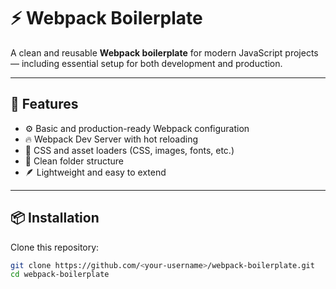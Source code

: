 # ⚡ Webpack Boilerplate

A clean and reusable **Webpack boilerplate** for modern JavaScript projects — including essential setup for both development and production.

---

## 🚀 Features

- ⚙️ Basic and production-ready Webpack configuration  
- 🔥 Webpack Dev Server with hot reloading  
- 🧩 CSS and asset loaders (CSS, images, fonts, etc.)  
- 🧱 Clean folder structure  
- 🪶 Lightweight and easy to extend

---

## 📦 Installation

Clone this repository:

```bash
git clone https://github.com/<your-username>/webpack-boilerplate.git
cd webpack-boilerplate
